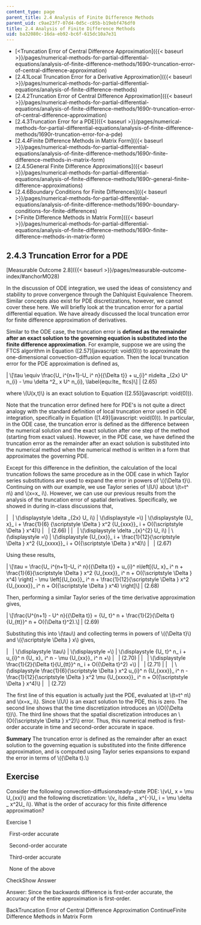```yaml
---
content_type: page
parent_title: 2.4 Analysis of Finite Difference Methods
parent_uid: c9ae23f7-07d4-0d5c-c85b-b19ebf476df0
title: 2.4 Analysis of Finite Difference Methods
uid: ba32080c-16da-eb92-bc6f-615dc10a7e31
---
```


*   [<Truncation Error of Central Difference Approximation]({{< baseurl >}}/pages/numerical-methods-for-partial-differential-equations/analysis-of-finite-difference-methods/1690r-truncation-error-of-central-difference-approximation)
*   [2.4.1Local Truncation Error for a Derivative Approximation]({{< baseurl >}}/pages/numerical-methods-for-partial-differential-equations/analysis-of-finite-difference-methods)
*   [2.4.2Truncation Error of Central Difference Approximation]({{< baseurl >}}/pages/numerical-methods-for-partial-differential-equations/analysis-of-finite-difference-methods/1690r-truncation-error-of-central-difference-approximation)
*   [2.4.3Truncation Error for a PDE]({{< baseurl >}}/pages/numerical-methods-for-partial-differential-equations/analysis-of-finite-difference-methods/1690r-truncation-error-for-a-pde)
*   [2.4.4Finite Difference Methods in Matrix Form]({{< baseurl >}}/pages/numerical-methods-for-partial-differential-equations/analysis-of-finite-difference-methods/1690r-finite-difference-methods-in-matrix-form)
*   [2.4.5General Finite Difference Approximations]({{< baseurl >}}/pages/numerical-methods-for-partial-differential-equations/analysis-of-finite-difference-methods/1690r-general-finite-difference-approximations)
*   [2.4.6Boundary Conditions for Finite Differences]({{< baseurl >}}/pages/numerical-methods-for-partial-differential-equations/analysis-of-finite-difference-methods/1690r-boundary-conditions-for-finite-differences)
*   [\>Finite Difference Methods in Matrix Form]({{< baseurl >}}/pages/numerical-methods-for-partial-differential-equations/analysis-of-finite-difference-methods/1690r-finite-difference-methods-in-matrix-form)

2.4.3 Truncation Error for a PDE
--------------------------------

[Measurable Outcome 2.8]({{< baseurl >}}/pages/measurable-outcome-index/#anchorMO28)

In the discussion of ODE integration, we used the ideas of consistency and stability to prove convergence through the Dahlquist Equivalence Theorem. Similar concepts also exist for PDE discretizations, however, we cannot cover these here. We will briefly look at the truncation error for a partial differential equation. We have already discussed the local truncation error for finite difference approximation of derivatives.

Similar to the ODE case, the truncation error is **defined as the remainder after an exact solution to the governing equation is substituted into the finite difference approximation**. For example, suppose we are using the FTCS algorithm in Equation ([2.57](javascript: void(0))) to approximate the one-dimensional convection-diffusion equation. Then the local truncation error for the PDE approximation is defined as,

| \\\[\\tau \\equiv \\frac{U\_ i^{n+1}-U\_ i^ n}{{\\Delta t}} + u\_{i}^ n\\delta \_{2x} U^ n\_{i} - \\mu \\delta ^2\_ x U^ n\_{i}, \\label{equ:lte\_ ftcs}\\\] | (2.65) 

where \\(U(x,t)\\) is an exact solution to Equation ([2.55](javascript: void(0))).

Note that the truncation error defined here for PDE's is not quite a direct analogy with the standard definition of local truncation error used in ODE integration, specifically in Equation ([1.49](javascript: void(0))). In particular, in the ODE case, the truncation error is defined as the difference between the numerical solution and the exact solution after one step of the method (starting from exact values). However, in the PDE case, we have defined the truncation error as the remainder after an exact solution is substituted into the numerical method when the numerical method is written in a form that approximates the governing PDE.

Except for this difference in the definition, the calculation of the local truncation follows the same procedure as in the ODE case in which Taylor series substitutions are used to expand the error in powers of \\({\\Delta t}\\). Continuing on with our example, we use Taylor series of \\(U\\) about \\(t=t^ n\\) and \\(x=x\_ i\\). However, we can use our previous results from the analysis of the truncation error of spatial derivatives. Specifically, we showed in during in-class discussions that,

| &nbsp; | \\(\\displaystyle \\delta \_{2x} U\_ i\\) | \\(\\displaystyle =\\) | \\(\\displaystyle {U\_ x}\_ i + \\frac{1}{6} {\\scriptstyle \\Delta } x^2 {U\_{xxx}}\_ i + O({\\scriptstyle \\Delta } x^4)\\) | &nbsp; | (2.66) |
| &nbsp; | \\(\\displaystyle \\delta \_{x}^{2} U\_ i\\) | \\(\\displaystyle =\\) | \\(\\displaystyle {U\_{xx}}\_ i + \\frac{1}{12}{\\scriptstyle \\Delta } x^2 {U\_{xxxx}}\_ i + O({\\scriptstyle \\Delta } x^4)\\) | &nbsp; | (2.67) 

Using these results,

| \\\[\\tau = \\frac{U\_ i^{n+1}-U\_ i^ n}{{\\Delta t}} + u\_{i}^ n\\left\[{U\_ x}\_ i^ n + \\frac{1}{6}{\\scriptstyle \\Delta } x^2 {U\_{xxx}}\_ i^ n + O({\\scriptstyle \\Delta } x^4) \\right\] - \\mu \\left\[{U\_{xx}}\_ i^ n + \\frac{1}{12}{\\scriptstyle \\Delta } x^2 {U\_{xxxx}}\_ i^ n + O({\\scriptstyle \\Delta } x^4) \\right\]\\\] | (2.68) 

Then, performing a similar Taylor series of the time derivative approximation gives,

| \\\[\\frac{U^{n+1} - U^ n}{{\\Delta t}} = {U\_ t}^ n + \\frac{1}{2}{\\Delta t}{U\_{tt}}^ n + O({\\Delta t}^2).\\\] | (2.69) 

Substituting this into \\(\\tau\\) and collecting terms in powers of \\({\\Delta t}\\) and \\({\\scriptstyle \\Delta } x\\) gives,

| &nbsp; | \\(\\displaystyle \\tau\\) | \\(\\displaystyle =\\) | \\(\\displaystyle {U\_ t}^ n\_ i + u\_{i}^ n {U\_ x}\_ i^ n - \\mu {U\_{xx}}\_ i^ n +\\) | &nbsp; | (2.70) |
| &nbsp; | \\(\\displaystyle \\frac{1}{2}{\\Delta t}{U\_{tt}}^ n\_ i + O({\\Delta t}^2) +\\) | &nbsp; | (2.71) |
| &nbsp; | \\(\\displaystyle \\frac{1}{6}{\\scriptstyle \\Delta } x^2 u\_{i}^ n {U\_{xxx}}\_ i^ n - \\frac{1}{12}{\\scriptstyle \\Delta } x^2 \\mu {U\_{xxxx}}\_ i^ n + O({\\scriptstyle \\Delta } x^4)\\) | &nbsp; | (2.72) 

The first line of this equation is actually just the PDE, evaluated at \\(t=t^ n\\) and \\(x=x\_ i\\). Since \\(U\\) is an exact solution to the PDE, this is zero. The second line shows that the time discretization introduces an \\(O({\\Delta t})\\). The third line shows that the spatial discretization introduces an \\(O({\\scriptstyle \\Delta } x^2)\\) error. Thus, this numerical method is first-order accurate in time and second-order accurate in space.

**Summary** The truncation error is defined as the remainder after an exact solution to the governing equation is substituted into the finite difference approximation, and is computed using Taylor series expansions to expand the error in terms of \\({\\Delta t}.\\)

Exercise
--------

Consider the following convection-diffusionsteady-state PDE: \\(vU\_ x = \\mu U\_{xx}\\) and the following discretization: \\(v\_ i\\delta \_ x^{-}U\_ i = \\mu \\delta \_ x^2U\_ i\\). What is the order of accuracy for this finite difference approximation?

Exercise 1

&nbsp; First-order accurate &nbsp;

&nbsp; Second-order accurate &nbsp;

&nbsp; Third-order accurate &nbsp;

&nbsp; None of the above &nbsp;

CheckShow Answer

Answer: Since the backwards difference is first-order accurate, the accuracy of the entire approximation is first-order.

BackTruncation Error of Central Difference Approximation ContinueFinite Difference Methods in Matrix Form